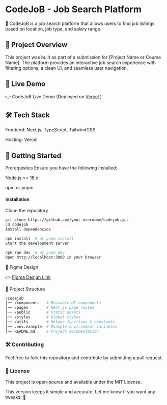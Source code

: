 # CodeJoB - Job Search Platform
🚀 CodeJoB is a job search platform that allows users to find job listings based on location, job type, and salary range.


## 📌 Project Overview

This project was built as part of a submission for [Project Name or Course Name]. The platform provides an interactive job search experience with filtering options, a clean UI, and seamless user navigation.

## 🔗 Live Demo
👉 CodeJoB Live Demo (Deployed on [Vercel](https://job-listing-assignment.vercel.app/) )

## 🛠 Tech Stack
Frontend: Next.js, TypeScript, TailwindCSS

Hosting: Vercel

## 🚀 Getting Started
Prerequisites
Ensure you have the following installed:

Node.js >= 18.x

npm or pnpm

#### Installation
Clone the repository

```bash
git clone https://github.com/your-username/codejob.git
cd codejob
Install dependencies
```

```bash
npm install  # or pnpm install
Start the development server
```

```bash
npm run dev  # or pnpm dev
Open http://localhost:3000 in your browser
```

🎨 Figma Design

👉 [Figma Design Link](https://www.figma.com/design/vVMyUNsQTdk8DthhCIZY1E/CodeJoB?node-id=0-1&t=lSdAL1UFHyqihZX6-1)

📂 Project Structure
```bash
/codejob
│── /components   # Reusable UI components
│── /pages        # Next.js page routes
│── /public       # Static assets
│── /styles       # Global styles
│── /utils        # Helper functions & constants
│── .env.example  # Example environment variables
│── README.md     # Project documentation
```

### 🛠 Contributing
Feel free to fork this repository and contribute by submitting a pull request.

### 📝 License
This project is open-source and available under the MIT License.

This version keeps it simple and accurate. Let me know if you want any tweaks! 🚀

